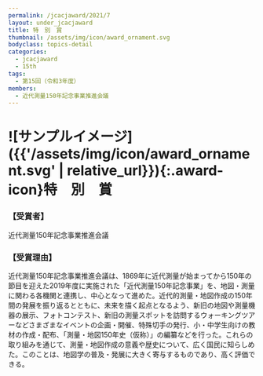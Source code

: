 ```yaml
---
permalink: /jcacjaward/2021/7
layout: under_jcacjaward
title: 特　別　賞
thumbnail: /assets/img/icon/award_ornament.svg
bodyclass: topics-detail
categories:
  - jcacjaward
  - 15th
tags:
  - 第15回（令和3年度）
members:
  - 近代測量150年記念事業推進会議
---
```


# ![サンプルイメージ]({{'/assets/img/icon/award_ornament.svg' | relative_url}}){:.award-icon}特　別　賞

### 【受賞者】

近代測量150年記念事業推進会議

### 【受賞理由】

近代測量150年記念事業推進会議は、1869年に近代測量が始まってから150年の節目を迎えた2019年度に実施された「近代測量150年記念事業」を、地図・測量に関わる各機関と連携し、中心となって進めた。近代的測量・地図作成の150年間の発展を振り返るとともに、未来を描く起点となるよう、新旧の地図や測量機器の展示、フォトコンテスト、新旧の測量スポットを訪問するウォーキングツアーなどさまざまなイベントの企画・開催、特殊切手の発行、小・中学生向けの教材の作成・配布、「測量・地図150年史（仮称）」の編纂などを行った。これらの取り組みを通じて、測量・地図作成の意義や歴史について、広く国民に知らしめた。このことは、地図学の普及・発展に大きく寄与するものであり、高く評価できる。
